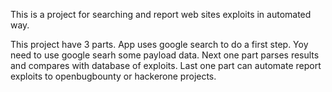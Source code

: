 This is a project for searching and report web sites exploits in automated way. 

This project have 3 parts.
App uses google search to do a first step. Yoy need to use google searh some payload data.
Next one part parses results and compares with database of exploits.
Last one part can automate report exploits to openbugbounty or hackerone projects.
